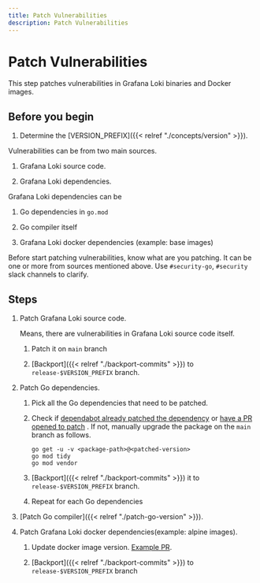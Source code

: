 ```yaml
---
title: Patch Vulnerabilities
description: Patch Vulnerabilities
---
```

# Patch Vulnerabilities

This step patches vulnerabilities in Grafana Loki binaries and Docker images.

## Before you begin

1. Determine the [VERSION_PREFIX]({{< relref "./concepts/version" >}}).

Vulnerabilities can be from two main sources.

1. Grafana Loki source code.

1. Grafana Loki dependencies.

Grafana Loki dependencies can be

1. Go dependencies in `go.mod`

1. Go compiler itself

1. Grafana Loki docker dependencies (example: base images)

Before start patching vulnerabilities, know what are you patching. It can be one or more from sources mentioned above. Use `#security-go`, `#security` slack channels to clarify.

## Steps

1. Patch Grafana Loki source code.

	Means, there are vulnerabilities in Grafana Loki source code itself.

	1. Patch it on `main` branch

	1. [Backport]({{< relref "./backport-commits" >}}) to `release-$VERSION_PREFIX` branch.

1. Patch Go dependencies.

	1. Pick all the Go dependencies that need to be patched.

	1. Check if [dependabot already patched the dependency](https://github.com/grafana/loki/pulls?q=is%3Apr+label%3Adependencies+is%3Aclosed) or [have a PR opened to patch](https://github.com/grafana/loki/pulls?q=is%3Apr+is%3Aopen+label%3Adependencies) . If not, manually upgrade the package on the `main` branch as follows.

		```shell
		go get -u -v <package-path>@<patched-version>
		go mod tidy
		go mod vendor
		```
	1. [Backport]({{< relref "./backport-commits" >}}) it to `release-$VERSION_PREFIX` branch.

	1. Repeat for each Go dependencies

1. [Patch Go compiler]({{< relref "./patch-go-version" >}}).

1. Patch Grafana Loki docker dependencies(example: alpine images).

   1. Update docker image version. [Example PR](https://github.com/grafana/loki/pull/10573).

   1. [Backport]({{< relref "./backport-commits" >}}) to `release-$VERSION_PREFIX` branch
